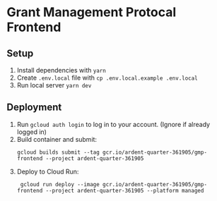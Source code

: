 # Grant Management Protocal Frontend

## Setup

1. Install dependencies with `yarn`
2. Create `.env.local` file with `cp .env.local.example .env.local`
3. Run local server `yarn dev`


## Deployment
1. Run `gcloud auth login` to log in to your account. (Ignore if already logged in)
2. Build container and submit:
   ```
   gcloud builds submit --tag gcr.io/ardent-quarter-361905/gmp-frontend --project ardent-quarter-361905
   ```
3. Deploy to Cloud Run:
   ```
    gcloud run deploy --image gcr.io/ardent-quarter-361905/gmp-frontend --project ardent-quarter-361905 --platform managed
    ```
